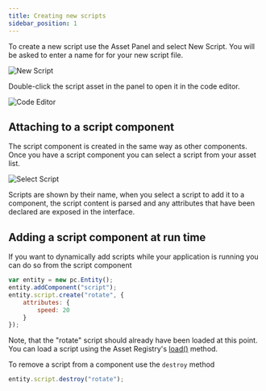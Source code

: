 ```yaml
---
title: Creating new scripts
sidebar_position: 1
---
```


To create a new script use the Asset Panel and select New Script. You will be asked to enter a name for for your new script file.

![New Script][0]

Double-click the script asset in the panel to open it in the code editor.

![Code Editor][1]

## Attaching to a script component

The script component is created in the same way as other components. Once you have a script component you can select a script from your asset list.

![Select Script][2]

Scripts are shown by their name, when you select a script to add it to a component, the script content is parsed and any attributes that have been declared are exposed in the interface.

## Adding a script component at run time

If you want to dynamically add scripts while your application is running you can do so from the script component

```javascript
var entity = new pc.Entity();
entity.addComponent("script");
entity.script.create("rotate", {
    attributes: {
        speed: 20
    }
});
```

Note, that the "rotate" script should already have been loaded at this point. You can load a script using the Asset Registry's [load()][3] method.

To remove a script from a component use the `destroy` method

```javascript
entity.script.destroy("rotate");
```

[0]: /images/user-manual/scripting/new-script.png
[1]: /images/user-manual/scripting/code-editor-new-script.png
[2]: /images/user-manual/scripting/select-script.png
[3]: /api/pc.AssetRegistry.html#load
